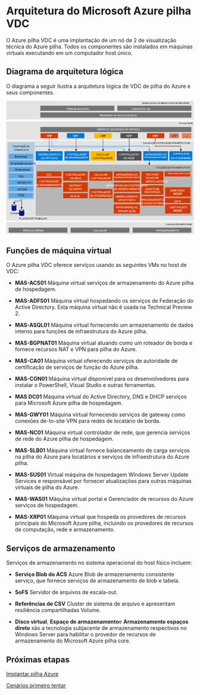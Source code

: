 <properties
    pageTitle="Arquitetura do Microsoft Azure pilha prova de conceito (VDC) | Microsoft Azure"
    description="Exiba a arquitetura do Microsoft Azure pilha VDC."
    services="azure-stack"
    documentationCenter=""
    authors="heathl17"
    manager="byronr"
    editor=""/>

<tags
    ms.service="azure-stack"
    ms.workload="na"
    ms.tgt_pltfrm="na"
    ms.devlang="na"
    ms.topic="article"
    ms.date="10/25/2016"
    ms.author="helaw"/>

# <a name="microsoft-azure-stack-poc-architecture"></a>Arquitetura do Microsoft Azure pilha VDC

O Azure pilha VDC é uma implantação de um nó de 2 de visualização técnica do Azure pilha. Todos os componentes são instalados em máquinas virtuais executando em um computador host único. 

## <a name="logical-architecture-diagram"></a>Diagrama de arquitetura lógica
O diagrama a seguir ilustra a arquitetura lógica de VDC de pilha do Azure e seus componentes.

![](media/azure-stack-architecture/image1.png)


## <a name="virtual-machine-roles"></a>Funções de máquina virtual
O Azure pilha VDC oferece serviços usando as seguintes VMs no host de VDC:

 - **MAS-ACS01** Máquina virtual serviços de armazenamento do Azure pilha de hospedagem.

 - **MAS-ADFS01** Máquina virtual hospedando os serviços de Federação do Active Directory.  Esta máquina virtual não é usada na Technical Preview 2.  

 - **MAS-ASQL01**  Máquina virtual fornecendo um armazenamento de dados interno para funções de infraestrutura do Azure pilha.  

 - **MAS-BGPNAT01** Máquina virtual atuando como um roteador de borda e fornece recursos NAT e VPN para pilha do Azure.

 - **MAS-CA01** Máquina virtual oferecendo serviços de autoridade de certificação de serviços de função do Azure pilha.

 - **MAS-CON01** Máquina virtual disponível para os desenvolvedores para instalar o PowerShell, Visual Studio e outras ferramentas.

 - **MAS DC01** Máquina virtual do Active Directory, DNS e DHCP serviços para Microsoft Azure pilha de hospedagem.

 - **MAS-GWY01** Máquina virtual fornecendo serviços de gateway como conexões de-to-site VPN para redes de locatário de borda.

 - **MAS-NC01**  Máquina virtual controlador de rede, que gerencia serviços de rede do Azure pilha de hospedagem.  

 - **MAS-SLB01**  Máquina virtual fornece balanceamento de carga serviços na pilha do Azure para locatários e serviços de infraestrutura do Azure pilha.  

 - **MAS-SUS01**  Virtual máquina de hospedagem Windows Server Update Services e responsável por fornecer atualizações para outras máquinas virtuais de pilha do Azure.

 - **MAS-WAS01**  Máquina virtual portal e Gerenciador de recursos do Azure serviços de hospedagem.

 - **MAS-XRP01** Máquina virtual que hospeda os provedores de recursos principais do Microsoft Azure pilha, incluindo os provedores de recursos de computação, rede e armazenamento.

## <a name="storage-services"></a>Serviços de armazenamento
Serviços de armazenamento no sistema operacional do host físico incluem:

 - **Serviço Blob do ACS** Azure Blob de armazenamento consistente serviço, que fornece serviços de armazenamento de blob e tabela.

 - **SoFS** Servidor de arquivos de escala-out.

 - **Referências de CSV** Cluster de sistema de arquivo e apresentam resiliência compartilhadas Volume.

 - **Disco virtual**, **Espaço de armazenamento**e **Armazenamento espaços direto** são a tecnologia subjacente de armazenamento respectivos no Windows Server para habilitar o provedor de recursos de armazenamento do Microsoft Azure pilha core.

## <a name="next-steps"></a>Próximas etapas

[Implantar pilha Azure](azure-stack-deploy.md)

[Cenários primeiro tentar](azure-stack-first-scenarios.md)


